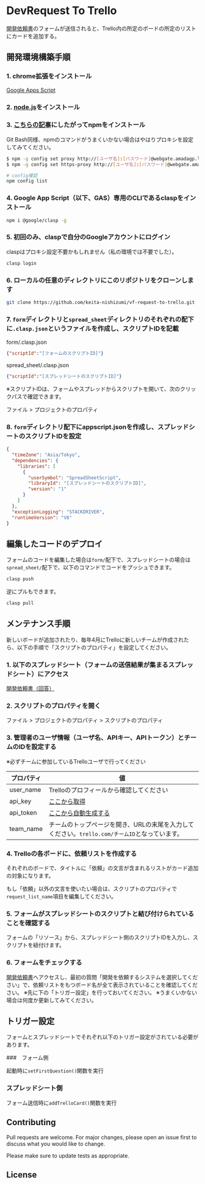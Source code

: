 # DevRequest To Trello

[開発依頼書](https://docs.google.com/forms/d/e/1FAIpQLSdg6VoERTJu93CrJagIF5PIgO6rL4Gw7OaolL6DVLcF6-1MXA/viewform)のフォームが送信されると、Trello内の所定のボードの所定のリストにカードを追加する。

## 開発環境構築手順

### 1. chrome拡張をインストール

[Google Apps Script](https://chrome.google.com/webstore/detail/google-apps-script/eoieeedlomnegifmaghhjnghhmcldobl?hl=ja&hl=ar)

### 2. [node.js](https://nodejs.org/en/)をインストール

### 3. [こちらの記事](https://qiita.com/taiponrock/items/9001ae194571feb63a5e)にしたがってnpmをインストール

Git Bash同様、npmのコマンドがうまくいかない場合はやはりプロキシを設定してみてください。

```bash
$ npm -g config set proxy http://[ユーザ名]:[パスワード]@webgate.amadagp.local:8080/
$ npm -g config set https-proxy http://[ユーザ名]:[パスワード]@webgate.amadagp.local:8080/

# config確認
npm config list
```

### 4. Google App Script（以下、GAS）専用のCLIであるclaspをインストール

```bash
npm i @google/clasp -g
```

### 5. 初回のみ、claspで自分のGoogleアカウントにログイン

claspはプロキシ設定不要かもしれません（私の環境では不要でした）。

```bash
clasp login
```

### 6. ローカルの任意のディレクトリにこのリポジトリをクローンします

```bash
git clone https://github.com/keita-nishizumi/vf-request-to-trello.git
```

### 7. `form`ディレクトリと`spread_sheet`ディレクトリのそれぞれの配下に`.clasp.json`というファイルを作成し、スクリプトIDを記載


form/.clasp.json
```json
{"scriptId":"[フォームのスクリプトID]"}
```

spread_sheet/.clasp.json
```json
{"scriptId":"[スプレッドシートのスクリプトID]"}
```

※スクリプトIDは、フォームやスプレッドからスクリプトを開いて、次のクリックパスで確認できます。

ファイル > プロジェクトのプロパティ

### 8. `form`ディレクトリ配下にappscript.jsonを作成し、スプレッドシートのスクリプトIDを設定

```json
{
  "timeZone": "Asia/Tokyo",
  "dependencies": {
    "libraries": [
      {
        "userSymbol": "SpreadSheetScript",
        "libraryId": "[スプレッドシートのスクリプトID]",
        "version": "1"
      }
    ]
  },
  "exceptionLogging": "STACKDRIVER",
  "runtimeVersion": "V8"
}
```

## 編集したコードのデプロイ

フォームのコードを編集した場合は`form/`配下で、スプレッドシートの場合は`spread_sheet/`配下で、以下のコマンドでコードをプッシュできます。

```bash
clasp push
```

逆にプルもできます。

```bash
clasp pull
```

## メンテナンス手順

新しいボードが追加されたり、毎年4月にTrelloに新しいチームが作成されたら、以下の手順で「スクリプトのプロパティ」を設定してください。

### 1. 以下のスプレッドシート（フォームの送信結果が集まるスプレッドシート）にアクセス

[開発依頼書（回答）](https://docs.google.com/spreadsheets/d/1I4fNlQpzcrcaFH6lQdGydn_mLKR1K4HPLmdwwr0G-5o/edit?usp=sharing)

### 2. スクリプトのプロパティを開く

ファイル > プロジェクトのプロパティ > スクリプトのプロパティ

### 3. 管理者のユーザ情報（ユーザ名、APIキー、APIトークン）とチームのIDを設定する

※必ずチームに参加しているTrelloユーザで行ってください

|プロパティ|値   |
| ------ | --- |
| user_name | Trelloのプロフィールから確認してください |
| api_key   | [ここから取得](https://trello.com/app-key)       |
| api_token | [ここから自動生成する](https://trello.com/app-key) |
| team_name | チームのトップページを開き、URLの末尾を入力してください。`trello.com/チームID`となっています。 |

### 4. Trelloの各ボードに、依頼リストを作成する

それぞれのボードで、タイトルに「依頼」の文言が含まれるリストがカード追加の対象になります。

もし「依頼」以外の文言を使いたい場合は、スクリプトのプロパティで`request_list_name`項目を編集してください。

### 5. フォームがスプレッドシートのスクリプトと結び付けられていることを確認する

フォームの「リソース」から、スプレッドシート側のスクリプトIDを入力し、スクリプトを紐付けます。

### 6. フォームをチェックする

[開発依頼書](https://docs.google.com/forms/d/e/1FAIpQLSdg6VoERTJu93CrJagIF5PIgO6rL4Gw7OaolL6DVLcF6-1MXA/viewform)へアクセスし、最初の質問「開発を依頼するシステムを選択してください」で、依頼リストをもつボード名が全て表示されていることを確認してください。
※先に下の「トリガー設定」を行っておいてください。
※うまくいかない場合は何度か更新してみてください。

## トリガー設定

フォームとスプレッドシートでそれぞれ以下のトリガー設定がされている必要があります。

###　フォーム側

起動時に`setFirstQuestion()`関数を実行

### スプレッドシート側

フォーム送信時に`addTrelloCard()`関数を実行

## Contributing
Pull requests are welcome. For major changes, please open an issue first to discuss what you would like to change.

Please make sure to update tests as appropriate.

## License